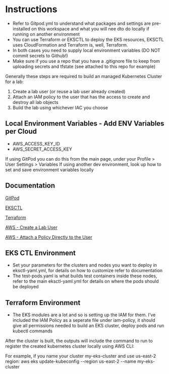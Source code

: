 # Instructions
- Refer to Gitpod.yml to understand what packages and settings are pre-installed on this workspace and what you will nee dto do locally if running on another environment
- You can use Terraform or EKSCTL to deploy the EKS resources, EKSCTL uses CloudFormation and Terraform is, well, Terraform. 
- In both cases you need to supply local environment variables (DO NOT commit secrets to Github!)
- Make sure if you use a repo that you have a .gitignore file to keep from uploading secrets and tfstate (see attached to this repo for example)

Generally these steps are required to build an managed Kubernetes Cluster for a lab:
1. Create a lab user (or reuse a lab user already created)
2. Attach an IAM policy to the user that has the access to create and destroy all lab objects
3. Build the lab using whichever IAC you choose


## Local Environment Variables - Add ENV Variables per Cloud
- AWS_ACCESS_KEY_ID
- AWS_SECRET_ACCESS_KEY

If using GitPod you can do this from the main page, under your Profile > User Settings > Variables
If using another dev environment, look up how to set and save environment variables locally

## Documentation
[GitPod](https://gitpod.io)

[EKSCTL](https://eksctl.io)

[Terraform](https://registry.terraform.io/providers/hashicorp/aws/latest/docs/resources/eks_cluster)

[AWS - Create a Lab User](https://docs.aws.amazon.com/IAM/latest/UserGuide/id_users_create.html)

[AWS - Attach a Policy Directly to the User](https://docs.aws.amazon.com/IAM/latest/UserGuide/id_users_change-permissions.html)


## EKS CTL Environment
- Set your parameters for the clusters and nodes you want to deploy in eksctl-yaml.yml, for details on how to customize refer to documentation
- The test-pods.yaml is what builds test containers inside these nodes, refer to the main eksctl-yaml.yml for details on where the pods should be deployed


## Terraform Environment
- The EKS modules are a lot and so is setting up the IAM for them. I've included the IAM Policy as a seperate file under iam-policy, it should give all permissions needed to build an EKS cluster, deploy pods and run kubectl commands

After the cluster is built, the outputs will include the command to run to register the created kubernetes cluster locally using AWS CLI:

For example, if you name your cluster my-eks-cluster and use us-east-2 region:
aws eks update-kubeconfig --region us-east-2 --name my-eks-cluster


